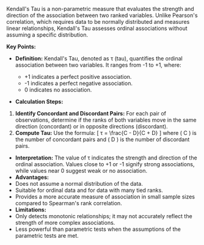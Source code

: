 Kendall's Tau is a non-parametric measure that evaluates the strength and direction of the association between two ranked variables. Unlike Pearson's correlation, which requires data to be normally distributed and measures linear relationships, Kendall's Tau assesses ordinal associations without assuming a specific distribution.

**Key Points:**
- **Definition:** Kendall's Tau, denoted as τ (tau), quantifies the ordinal association between two variables. It ranges from -1 to +1, where:
	- +1 indicates a perfect positive association.
	- -1 indicates a perfect negative association.
	- 0 indicates no association.

- **Calculation Steps:**
1. **Identify Concordant and Discordant Pairs:** For each pair of observations, determine if the ranks of both variables move in the same direction (concordant) or in opposite directions (discordant).
2. **Compute Tau:** Use the formula:
\[ τ = \frac{C - D}{C + D} \]
where \( C \) is the number of concordant pairs and \( D \) is the number of discordant pairs.
- **Interpretation:** The value of τ indicates the strength and direction of the ordinal association. Values close to +1 or -1 signify strong associations, while values near 0 suggest weak or no association.
- **Advantages:**
- Does not assume a normal distribution of the data.
- Suitable for ordinal data and for data with many tied ranks.
- Provides a more accurate measure of association in small sample sizes compared to Spearman's rank correlation.
- **Limitations:**
- Only detects monotonic relationships; it may not accurately reflect the strength of more complex associations.
- Less powerful than parametric tests when the assumptions of the parametric tests are met.
